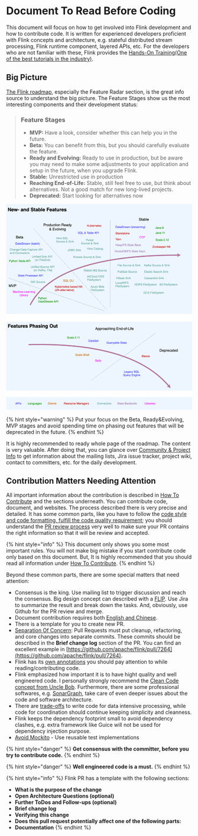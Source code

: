 # Document To Read Before Coding

This document will focus on how to get involved into Flink development and how to contribute code. It is written for experienced developers proficient with Flink concepts and architecture, e.g. stateful distributed stream processing, Flink runtime component, layered APIs, etc. For the developers who are not familiar with these, Flink provides the [Hands-On Training\(One of the best tutorials in the industry\)](https://ci.apache.org/projects/flink/flink-docs-release-1.13/docs/learn-flink/overview/).

## Big Picture

[The Flink roadmap](https://flink.apache.org/roadmap.html), especially the Feature Radar section, is the great info source to understand the big picture. The Feature Stages show us the most interesting components and their development status:

> ### Feature Stages <a id="feature-stages"></a>
>
> * **MVP:** Have a look, consider whether this can help you in the future.
> * **Beta:** You can benefit from this, but you should carefully evaluate the feature.
> * **Ready and Evolving:** Ready to use in production, but be aware you may need to make some adjustments to your application and setup in the future, when you upgrade Flink.
> * **Stable:** Unrestricted use in production
> * **Reaching End-of-Life:** Stable, still feel free to use, but think about alternatives. Not a good match for new long-lived projects.
> * **Deprecated:** Start looking for alternatives now

![](../.gitbook/assets/image%20%281%29.png)

{% hint style="warning" %}
Put your focus on the Beta, Ready&Evolving, MVP stages and avoid spending time on phasing out features that will be deprecated in the future.
{% endhint %}

It is highly recommended to ready whole page of the roadmap. The content is very valuable. After doing that, you can glance over [Community & Project Info](https://flink.apache.org/community.html) to get information about the mailing lists, Jira issue tracker, project wiki, contact to committers, etc. for the daily development. 

## Contribution Matters Needing Attention

All important information about the contribution is described in [How To Contribute](https://flink.apache.org/contributing/how-to-contribute.html) and the sections underneath. You can contribute code, document, and websites. The process described there is very precise and detailed. It has some common parts, like you have to follow the [code style and code formatting, fulfill the code quality requirement](https://flink.apache.org/contributing/code-style-and-quality-preamble.html); you should understand the [PR review process](https://flink.apache.org/contributing/reviewing-prs.html) very well to make sure your PR contains the right information so that it will be review and accepted. 

{% hint style="info" %}
This document only shows you some most important rules. You will not make big mistake if you start contribute code only based on this document. But, It is highly recommended that you should read all information under [How To Contribute](https://flink.apache.org/contributing/how-to-contribute.html). 
{% endhint %}

Beyond these common parts, there are some special matters that need attention:

* Consensus is the king. Use mailing list to trigger discussion and reach the consensus. Big design concept can described with a [FLIP](https://cwiki.apache.org/confluence/display/FLINK/Flink+Improvement+Proposals). Use Jira to summarize the result and break down the tasks. And, obviously, use Github for the PR review and merge.
* Document contribution requires both [English and Chinese](https://flink.apache.org/contributing/contribute-documentation.html).
* There is a template for you to create new PR.
* [Separation Of Concern](https://flink.apache.org/contributing/code-style-and-quality-pull-requests.html): Pull Requests must put cleanup, refactoring, and core changes into separate commits. These commits should be described in the **Brief change log** section of the PR. You can find an excellent example in [https://github.com/apache/flink/pull/7264](https://github.com/apache/flink/pull/7264). 
* Flink has its [own annotations](https://cwiki.apache.org/confluence/display/FLINK/Stability+Annotations) you should pay attention to while reading/contributing code.
* Flink emphasized how important it is to have hight quality and well engineered code. I personally strongly recommend the [Clean Code concept from Uncle Bob](https://www.goodreads.com/book/show/3735293-clean-code). Furthermore, there are some professional softwares, e.g. [SonarGraph](https://www.hello2morrow.com/products/sonargraph), take care of even deeper issues about the code and software architecture.
* There are [trade-offs](https://flink.apache.org/contributing/code-style-and-quality-common.html) to write code for data intensive processing, while code for coordination should continue keeping simplicity and cleanness.
* Flink keeps the dependency footprint small to avoid dependency clashes, e.g. extra framework like Guice will not be used for dependency injection purpose.
* [Avoid Mockito](https://docs.google.com/presentation/d/1fZlTjOJscwmzYadPGl23aui6zopl94Mn5smG-rB0qT8/edit#slide=id.g2fa61f7d00_0_136) - Use reusable test implementations

{% hint style="danger" %}
**Get consensus with the committer, before you try to contribute code.**
{% endhint %}

{% hint style="danger" %}
**Well engineered code is a must.**
{% endhint %}

{% hint style="info" %}
Flink PR has a template with the following sections:

* **What is the purpose of the change**
* **Open Architecture Questions \(optional\)**
* **Further ToDos and Follow-ups \(optional\)**
* **Brief change log**
* **Verifying this change**
* **Does this pull request potentially affect one of the following parts:**
* **Documentation**
{% endhint %}

